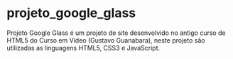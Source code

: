 # projeto_google_glass
 Projeto Google Glass é um projeto de site desenvolvido no antigo curso de HTML5 do Curso em Vídeo (Gustavo Guanabara), neste projeto são utilizadas as linguagens HTML5, CSS3 e JavaScript.
